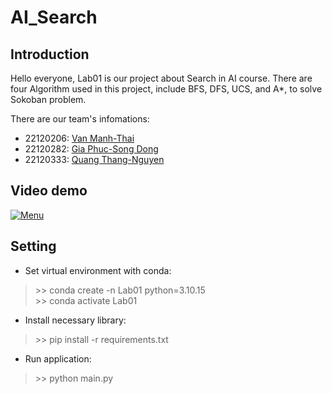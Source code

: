 # AI_Search
## Introduction
Hello everyone, Lab01 is our project about Search in AI course. There are four Algorithm used in this project, include BFS, DFS, UCS, and A*, to solve Sokoban problem.

There are our team's infomations:
- 22120206: [Van Manh-Thai](https://github.com/ThaiVanManh2004)
- 22120282: [Gia Phuc-Song Dong](https://github.com/fusodoya)
- 22120333: [Quang Thang-Nguyen](https://github.com/thanguyen165)
  
## Video demo
[![Menu](https://github.com/user-attachments/assets/4aac5246-9da8-4ea6-886d-cf0dd2e4f5e3)](https://youtu.be/ciYdCXeMmRE)

## Setting
- Set virtual environment with conda:
> \>\> conda create -n Lab01 python=3.10.15 <br>
> \>\> conda activate Lab01
- Install necessary library:
> \>\> pip install -r requirements.txt
- Run application:
> \>\> python main.py
